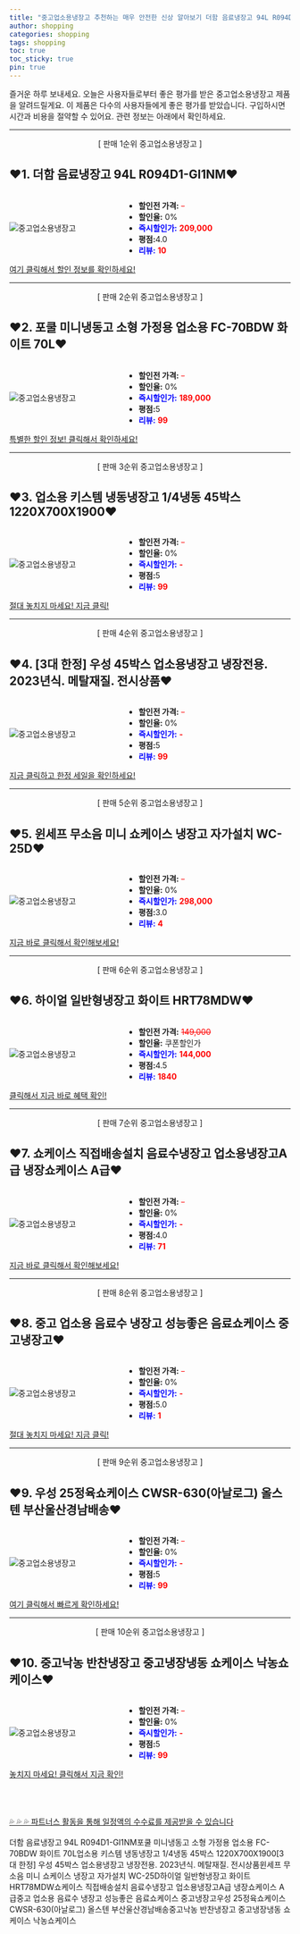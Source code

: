 ```yaml
---
title: "중고업소용냉장고 추천하는 매우 안전한 신상 알아보기 더함 음료냉장고 94L R094D1-GI1NM"
author: shopping
categories: shopping
tags: shopping
toc: true
toc_sticky: true
pin: true
---
```

즐거운 하루 보내세요. 오늘은 사용자들로부터 좋은 평가를 받은 중고업소용냉장고 제품을 알려드릴게요. 이 제품은 다수의 사용자들에게 좋은 평가를 받았습니다. 구입하시면 시간과 비용을 절약할 수 있어요. 관련 정보는 아래에서 확인하세요.

---
<p class="toplist" style="margin: 0 auto; display: block; width: fit-content;">[ 판매 1순위 중고업소용냉장고 ]</p>

<h2><strong>❤️1. 더함 음료냉장고 94L R094D1-GI1NM❤️</strong></h2>

<div style="display: flex; align-items: center;">
    <div style="flex: 0.4;">
        <img src="https://thumbnail9.coupangcdn.com/thumbnails/remote/230x230ex/image/retail/images/2023/07/14/10/5/5d2568fe-5c34-40ee-b269-b8449175b87c.jpg" alt="중고업소용냉장고" style="max-width: 100%;">
    </div>
    <div style="flex: 0.6; margin-left: 10px;">
        <ul>
            <li><strong>할인전 가격:</strong> <del style="color: red;">-</del></li>
            <li><strong>할인율:</strong> 0%</li>
            <li><span style='color:blue'><strong>즉시할인가:</strong></span> <span style='color:red'><strong>209,000</strong></span></li>
            <li><strong>평점:</strong>4.0</li>
            <li><span style='color:blue'><strong>리뷰:</strong></span> <span style='color:red'><strong>10</strong></span></li>
        </ul>
    </div>
</div>
<div class="center">
    <a href="https://William4Davisa.github.io?lptag=AF9450613&subid=githubio&pageKey=7464929250&traceid=V0-153&itemId=19465922610&vendorItemId=86576298824" class="myButton">
        여기 클릭해서 할인 정보를 확인하세요!
    </a>
</div>


---
<p class="toplist" style="margin: 0 auto; display: block; width: fit-content;">[ 판매 2순위 중고업소용냉장고 ]</p>

<h2><strong>❤️2. 포쿨 미니냉동고 소형 가정용 업소용 FC-70BDW 화이트 70L❤️</strong></h2>

<div style="display: flex; align-items: center;">
    <div style="flex: 0.4;">
        <img src="https://thumbnail8.coupangcdn.com/thumbnails/remote/230x230ex/image/vendor_inventory/1742/51b27227064c61e0fd7532d12760e4d075c530300498ae27752a5595adbb.jpg" alt="중고업소용냉장고" style="max-width: 100%;">
    </div>
    <div style="flex: 0.6; margin-left: 10px;">
        <ul>
            <li><strong>할인전 가격:</strong> <del style="color: red;">-</del></li>
            <li><strong>할인율:</strong> 0%</li>
            <li><span style='color:blue'><strong>즉시할인가:</strong></span> <span style='color:red'><strong>189,000</strong></span></li>
            <li><strong>평점:</strong>5</li>
            <li><span style='color:blue'><strong>리뷰:</strong></span> <span style='color:red'><strong>99</strong></span></li>
        </ul>
    </div>
</div>
<div class="center">
    <a href="https://William4Davisa.github.io?lptag=AF9450613&subid=githubio&pageKey=8187465272&traceid=V0-153&itemId=23416739382&vendorItemId=90464206262" class="myButton">
        특별한 할인 정보! 클릭해서 확인하세요!
    </a>
</div>


---
<p class="toplist" style="margin: 0 auto; display: block; width: fit-content;">[ 판매 3순위 중고업소용냉장고 ]</p>

<h2><strong>❤️3. 업소용 키스템 냉동냉장고 1/4냉동 45박스 1220X700X1900❤️</strong></h2>

<div style="display: flex; align-items: center;">
    <div style="flex: 0.4;">
        <img src="https://thumbnail10.coupangcdn.com/thumbnails/remote/230x230ex/image/vendor_inventory/a5de/a7d8c3303921e1d399ef72068062983c8d7c3b5119e5ecedeb177e76631a.jpg" alt="중고업소용냉장고" style="max-width: 100%;">
    </div>
    <div style="flex: 0.6; margin-left: 10px;">
        <ul>
            <li><strong>할인전 가격:</strong> <del style="color: red;">-</del></li>
            <li><strong>할인율:</strong> 0%</li>
            <li><span style='color:blue'><strong>즉시할인가:</strong></span> <span style='color:red'><strong>-</strong></span></li>
            <li><strong>평점:</strong>5</li>
            <li><span style='color:blue'><strong>리뷰:</strong></span> <span style='color:red'><strong>99</strong></span></li>
        </ul>
    </div>
</div>
<div class="center">
    <a href="https://William4Davisa.github.io?lptag=AF9450613&subid=githubio&pageKey=6682726563&traceid=V0-153&itemId=15416399489&vendorItemId=82636221859" class="myButton">
        절대 놓치지 마세요! 지금 클릭!
    </a>
</div>


---
<p class="toplist" style="margin: 0 auto; display: block; width: fit-content;">[ 판매 4순위 중고업소용냉장고 ]</p>

<h2><strong>❤️4. [3대 한정] 우성 45박스 업소용냉장고 냉장전용. 2023년식. 메탈재질. 전시상품❤️</strong></h2>

<div style="display: flex; align-items: center;">
    <div style="flex: 0.4;">
        <img src="https://thumbnail8.coupangcdn.com/thumbnails/remote/230x230ex/image/vendor_inventory/974c/56bf7a6b31fdbe7bc92de55c77bf243a669d0e99343ced212c075aff44ec.jpg" alt="중고업소용냉장고" style="max-width: 100%;">
    </div>
    <div style="flex: 0.6; margin-left: 10px;">
        <ul>
            <li><strong>할인전 가격:</strong> <del style="color: red;">-</del></li>
            <li><strong>할인율:</strong> 0%</li>
            <li><span style='color:blue'><strong>즉시할인가:</strong></span> <span style='color:red'><strong>-</strong></span></li>
            <li><strong>평점:</strong>5</li>
            <li><span style='color:blue'><strong>리뷰:</strong></span> <span style='color:red'><strong>99</strong></span></li>
        </ul>
    </div>
</div>
<div class="center">
    <a href="https://William4Davisa.github.io?lptag=AF9450613&subid=githubio&pageKey=8020044940&traceid=V0-153&itemId=22409468320&vendorItemId=89454320912" class="myButton">
        지금 클릭하고 한정 세일을 확인하세요!
    </a>
</div>


---
<p class="toplist" style="margin: 0 auto; display: block; width: fit-content;">[ 판매 5순위 중고업소용냉장고 ]</p>

<h2><strong>❤️5. 윈세프 무소음 미니 쇼케이스 냉장고 자가설치 WC-25D❤️</strong></h2>

<div style="display: flex; align-items: center;">
    <div style="flex: 0.4;">
        <img src="https://thumbnail8.coupangcdn.com/thumbnails/remote/230x230ex/image/retail/images/336092464955872-11dd5d28-5497-4910-8a89-f2ea94ab6408.jpg" alt="중고업소용냉장고" style="max-width: 100%;">
    </div>
    <div style="flex: 0.6; margin-left: 10px;">
        <ul>
            <li><strong>할인전 가격:</strong> <del style="color: red;">-</del></li>
            <li><strong>할인율:</strong> 0%</li>
            <li><span style='color:blue'><strong>즉시할인가:</strong></span> <span style='color:red'><strong>298,000</strong></span></li>
            <li><strong>평점:</strong>3.0</li>
            <li><span style='color:blue'><strong>리뷰:</strong></span> <span style='color:red'><strong>4</strong></span></li>
        </ul>
    </div>
</div>
<div class="center">
    <a href="https://William4Davisa.github.io?lptag=AF9450613&subid=githubio&pageKey=57835426&traceid=V0-153&itemId=200521228&vendorItemId=3476342637" class="myButton">
        지금 바로 클릭해서 확인해보세요!
    </a>
</div>


---
<p class="toplist" style="margin: 0 auto; display: block; width: fit-content;">[ 판매 6순위 중고업소용냉장고 ]</p>

<h2><strong>❤️6. 하이얼 일반형냉장고 화이트 HRT78MDW❤️</strong></h2>

<div style="display: flex; align-items: center;">
    <div style="flex: 0.4;">
        <img src="https://thumbnail8.coupangcdn.com/thumbnails/remote/230x230ex/image/retail/images/167723801691697-f1cebf69-f3bd-4661-beab-fa984e550142.jpg" alt="중고업소용냉장고" style="max-width: 100%;">
    </div>
    <div style="flex: 0.6; margin-left: 10px;">
        <ul>
            <li><strong>할인전 가격:</strong> <del style="color: red;">149,000</del></li>
            <li><strong>할인율:</strong> 쿠폰할인가</li>
            <li><span style='color:blue'><strong>즉시할인가:</strong></span> <span style='color:red'><strong>144,000</strong></span></li>
            <li><strong>평점:</strong>4.5</li>
            <li><span style='color:blue'><strong>리뷰:</strong></span> <span style='color:red'><strong>1840</strong></span></li>
        </ul>
    </div>
</div>
<div class="center">
    <a href="https://William4Davisa.github.io?lptag=AF9450613&subid=githubio&pageKey=54624687&traceid=V0-153&itemId=190593253&vendorItemId=3452077015" class="myButton">
        클릭해서 지금 바로 혜택 확인!
    </a>
</div>


---
<p class="toplist" style="margin: 0 auto; display: block; width: fit-content;">[ 판매 7순위 중고업소용냉장고 ]</p>

<h2><strong>❤️7. 쇼케이스 직접배송설치 음료수냉장고 업소용냉장고A급 냉장쇼케이스 A급❤️</strong></h2>

<div style="display: flex; align-items: center;">
    <div style="flex: 0.4;">
        <img src="https://thumbnail8.coupangcdn.com/thumbnails/remote/230x230ex/image/vendor_inventory/cf86/a7d7f9c1bef8240794d3d69c5b44f82dea497e079cc2c81dac568f4f0997.jpg" alt="중고업소용냉장고" style="max-width: 100%;">
    </div>
    <div style="flex: 0.6; margin-left: 10px;">
        <ul>
            <li><strong>할인전 가격:</strong> <del style="color: red;">-</del></li>
            <li><strong>할인율:</strong> 0%</li>
            <li><span style='color:blue'><strong>즉시할인가:</strong></span> <span style='color:red'><strong>-</strong></span></li>
            <li><strong>평점:</strong>4.0</li>
            <li><span style='color:blue'><strong>리뷰:</strong></span> <span style='color:red'><strong>71</strong></span></li>
        </ul>
    </div>
</div>
<div class="center">
    <a href="https://William4Davisa.github.io?lptag=AF9450613&subid=githubio&pageKey=333330589&traceid=V0-153&itemId=1064598141&vendorItemId=81959199302" class="myButton">
        지금 바로 클릭해서 확인해보세요!
    </a>
</div>


---
<p class="toplist" style="margin: 0 auto; display: block; width: fit-content;">[ 판매 8순위 중고업소용냉장고 ]</p>

<h2><strong>❤️8. 중고 업소용 음료수 냉장고 성능좋은 음료쇼케이스 중고냉장고❤️</strong></h2>

<div style="display: flex; align-items: center;">
    <div style="flex: 0.4;">
        <img src="https://thumbnail8.coupangcdn.com/thumbnails/remote/230x230ex/image/vendor_inventory/490d/fce85b0d5a5a9ee5dee48d90bdb8849c7316bc25cdc61a1dfb83ac3217b3.jpg" alt="중고업소용냉장고" style="max-width: 100%;">
    </div>
    <div style="flex: 0.6; margin-left: 10px;">
        <ul>
            <li><strong>할인전 가격:</strong> <del style="color: red;">-</del></li>
            <li><strong>할인율:</strong> 0%</li>
            <li><span style='color:blue'><strong>즉시할인가:</strong></span> <span style='color:red'><strong>-</strong></span></li>
            <li><strong>평점:</strong>5.0</li>
            <li><span style='color:blue'><strong>리뷰:</strong></span> <span style='color:red'><strong>1</strong></span></li>
        </ul>
    </div>
</div>
<div class="center">
    <a href="https://William4Davisa.github.io?lptag=AF9450613&subid=githubio&pageKey=1720220481&traceid=V0-153&itemId=2927851850&vendorItemId=80163482011" class="myButton">
        절대 놓치지 마세요! 지금 클릭!
    </a>
</div>


---
<p class="toplist" style="margin: 0 auto; display: block; width: fit-content;">[ 판매 9순위 중고업소용냉장고 ]</p>

<h2><strong>❤️9. 우성 25정육쇼케이스 CWSR-630(아날로그) 올스텐 부산울산경남배송❤️</strong></h2>

<div style="display: flex; align-items: center;">
    <div style="flex: 0.4;">
        <img src="https://thumbnail6.coupangcdn.com/thumbnails/remote/230x230ex/image/vendor_inventory/fce0/1c8aabc466ab18f3f3eb4fbdbb04aaae1ba361b465b6d55f5ed0e2e7094d.jpeg" alt="중고업소용냉장고" style="max-width: 100%;">
    </div>
    <div style="flex: 0.6; margin-left: 10px;">
        <ul>
            <li><strong>할인전 가격:</strong> <del style="color: red;">-</del></li>
            <li><strong>할인율:</strong> 0%</li>
            <li><span style='color:blue'><strong>즉시할인가:</strong></span> <span style='color:red'><strong>-</strong></span></li>
            <li><strong>평점:</strong>5</li>
            <li><span style='color:blue'><strong>리뷰:</strong></span> <span style='color:red'><strong>99</strong></span></li>
        </ul>
    </div>
</div>
<div class="center">
    <a href="https://William4Davisa.github.io?lptag=AF9450613&subid=githubio&pageKey=6761033189&traceid=V0-153&itemId=15845040406&vendorItemId=83055978875" class="myButton">
        여기 클릭해서 빠르게 확인하세요!
    </a>
</div>


---
<p class="toplist" style="margin: 0 auto; display: block; width: fit-content;">[ 판매 10순위 중고업소용냉장고 ]</p>

<h2><strong>❤️10. 중고낙농 반찬냉장고 중고냉장냉동 쇼케이스 낙농쇼케이스❤️</strong></h2>

<div style="display: flex; align-items: center;">
    <div style="flex: 0.4;">
        <img src="https://thumbnail10.coupangcdn.com/thumbnails/remote/230x230ex/image/vendor_inventory/bf0e/99ca53293de250d28fa079ff11497383d087f33db220c5d778ee78e45e96.jpg" alt="중고업소용냉장고" style="max-width: 100%;">
    </div>
    <div style="flex: 0.6; margin-left: 10px;">
        <ul>
            <li><strong>할인전 가격:</strong> <del style="color: red;">-</del></li>
            <li><strong>할인율:</strong> 0%</li>
            <li><span style='color:blue'><strong>즉시할인가:</strong></span> <span style='color:red'><strong>-</strong></span></li>
            <li><strong>평점:</strong>5</li>
            <li><span style='color:blue'><strong>리뷰:</strong></span> <span style='color:red'><strong>99</strong></span></li>
        </ul>
    </div>
</div>
<div class="center">
    <a href="https://William4Davisa.github.io?lptag=AF9450613&subid=githubio&pageKey=8156275745&traceid=V0-153&itemId=23237948058&vendorItemId=90270401031" class="myButton">
        놓치지 마세요! 클릭해서 지금 확인!
    </a>
</div>

<br><br><br>[💦 💦 💦 파트너스 활동을 통해 일정액의 수수료를 제공받을 수 있습니다](https://link.coupang.com/a/bcpT2c)<br><br>더함 음료냉장고 94L R094D1-GI1NM포쿨 미니냉동고 소형 가정용 업소용 FC-70BDW 화이트 70L업소용 키스템 냉동냉장고 1/4냉동 45박스 1220X700X1900[3대 한정] 우성 45박스 업소용냉장고 냉장전용. 2023년식. 메탈재질. 전시상품윈세프 무소음 미니 쇼케이스 냉장고 자가설치 WC-25D하이얼 일반형냉장고 화이트 HRT78MDW쇼케이스 직접배송설치 음료수냉장고 업소용냉장고A급 냉장쇼케이스 A급중고 업소용 음료수 냉장고 성능좋은 음료쇼케이스 중고냉장고우성 25정육쇼케이스 CWSR-630(아날로그) 올스텐 부산울산경남배송중고낙농 반찬냉장고 중고냉장냉동 쇼케이스 낙농쇼케이스